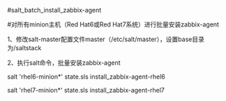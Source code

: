 #salt_batch_install_zabbix-agent

#对所有minion主机（Red Hat6或Red Hat7系统）进行批量安装zabbix-agent

1、修改salt-master配置文件master（/etc/salt/master），设置base目录为/saltstack

2、执行salt命令，批量安装zabbix-agent

salt 'rhel6-minion*' state.sls install_zabbix-agent-rhel6

salt 'rhel7-minion*' state.sls install_zabbix-agent-rhel7
